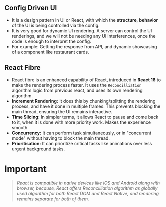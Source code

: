 ## Config Driven UI

- It is a design pattern in UI or React, with which the **structure**, **behavior** of the UI is being
  controlled via the config.
- It is very good for dynamic UI rendering. A server can control the UI renderings, and we will not be
  needing any UI interferences, once the code is enough to interpret the config.
- For example: Getting the response from API, and dynamic showcasing of a component like restaurant cards.

## React Fibre

- React fibre is an enhanced capability of React, introduced in **React 16** to make the rendering process faster.
  It uses the `Reconcilliation` algorithm logic from previous react, and uses its own rendering algorithm.
- **Increment Rendering:** It does this by chunking/splitting the rendering process, and have it done in multiple
  frames. This prevents blocking the main thread, ensuring the UI remains interactive.
- **Time Slicing:** In simpler terms, it allows React to pause and come back to it, when it is done with more priority
  work. Makes the experience smooth.
- **Concurrency:** It can perform task simultaneously, or in "concurrent mode" without having to block the main thread.
- **Prioritisation:** It can prioritize critical tasks like animations over less urgent background tasks.

# Important

> _React is compatible in native devices like iOS and Android along with browser, because, React offers Reconcilliation algorithm as globally used algorithm for both React DOM and React Native, and rendering remains separate for both of them._
